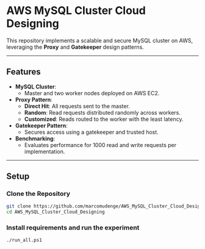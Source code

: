 # AWS MySQL Cluster Cloud Designing

This repository implements a scalable and secure MySQL cluster on AWS, leveraging the **Proxy** and **Gatekeeper** design patterns.

---

## Features

- **MySQL Cluster**: 
  - Master and two worker nodes deployed on AWS EC2.
- **Proxy Pattern**:
  - **Direct Hit**: All requests sent to the master.
  - **Random**: Read requests distributed randomly across workers.
  - **Customized**: Reads routed to the worker with the least latency.
- **Gatekeeper Pattern**:
  - Secures access using a gatekeeper and trusted host.
- **Benchmarking**:
  - Evaluates performance for 1000 read and write requests per implementation.

---

## Setup

### Clone the Repository
```bash
git clone https://github.com/marcomudenge/AWS_MySQL_Cluster_Cloud_Designing.git
cd AWS_MySQL_Cluster_Cloud_Designing
```
### Install requirements and run the experiment
```PS
./run_all.ps1
```
